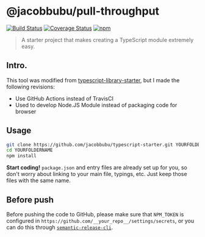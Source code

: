# @jacobbubu/pull-throughput

[![Build Status](https://github.com/jacobbubu/pull-throughput/workflows/Build%20and%20Release/badge.svg)](https://github.com/jacobbubu/pull-throughput/actions?query=workflow%3A%22Build+and+Release%22)
[![Coverage Status](https://coveralls.io/repos/github/jacobbubu/pull-throughput/badge.svg)](https://coveralls.io/github/jacobbubu/pull-throughput)
[![npm](https://img.shields.io/npm/v/@jacobbubu/pull-throughput.svg)](https://www.npmjs.com/package/@jacobbubu/pull-throughput/)

> A starter project that makes creating a TypeScript module extremely easy.

## Intro.

This tool was modified from [typescript-library-starter](https://github.com/alexjoverm/typescript-library-starter), but I made the following revisions:

  - Use GitHub Actions instead of TravisCI
  - Used to develop Node.JS Module instead of packaging code for browser

## Usage

```bash
git clone https://github.com/jacobbubu/typescript-starter.git YOURFOLDERNAME
cd YOURFOLDERNAME
npm install
```

**Start coding!** `package.json` and entry files are already set up for you, so don't worry about linking to your main file, typings, etc. Just keep those files with the same name.

## Before push

Before pushing the code to GitHub, please make sure that `NPM_TOKEN` is configured in `https://github.com/__your_repo__/settings/secrets`, or you can do this through [`semantic-release-cli`](https://github.com/semantic-release/cli).
